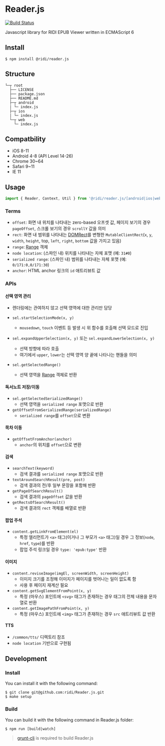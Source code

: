 # Reader.js
[![Build Status](https://travis-ci.org/ridi/Reader.js.svg?branch=master)](https://travis-ci.org/ridi/Reader.js)

Javascript library for RIDI EPUB Viewer written in ECMAScript 6

## Install
```
$ npm install @ridi/reader.js
```

## Structure
```
└─┬ root
  ├── LICENSE
  ├── package.json
  ├── README.md
  ├─┬ android
  | └─ index.js
  ├─┬ ios
  | └─ index.js
  └─┬ web
    └─ index.js
```

## Compatbility
- iOS 8-11
- Android 4-8 (API Level 14-26)
- Chrome 30~64
- Safari 9~11
- IE 11

## Usage

```js
import { Reader, Context, Util } from '@ridi/reader.js/[android|ios|web]';
```

### Terms

- `offset`: 화면 내 위치를 나타내는 zero-based 오프셋 값, 페이지 보기의 경우 `pageOffset`, 스크롤 보기의 경우 `scrollY` 값을 의미
- `rect`: 화면 내 범위를 나타내는 [DOMRect](https://developer.mozilla.org/en-US/docs/Web/API/DOMRect)를 변형한 `MutableClientRect`(`x`, `y`, `width`, `height`, top, `left`, `right`, `bottom` 값을 가지고 있음)
- `range`: [Range](https://developer.mozilla.org/ko/docs/Web/API/Range) 객체
- `node location`: (스파인 내) 위치를 나타내는 자체 포맷 (예: `31#0`)
- `serialized range`: (스파인 내) 범위를 나타내는 자체 포맷 (예: `0/171:0,0/171:30`)
- `anchor`: HTML anchor 링크의 `id` 애트리뷰트 값

### APIs

#### 선택 영역 관리

- 렌더링에는 관여하지 않고 선택 영역에 대한 관리만 담당

- `sel.startSelectionMode(x, y)`
    - `mousedown`, `touch` 이벤트 등 발생 시 위 함수를 호출해 선택 모드로 진입
- `sel.expandUpperSelection(x, y)` 또는 `sel.expandLowerSelection(x, y)`
	- 선택 방향에 따라 호출
	- 여기에서 `upper`, `lower`는 선택 영역 양 끝에 나타나는 핸들을 의미
- `sel.getSelectedRange()`
	- 선택 영역을 [Range](https://developer.mozilla.org/ko/docs/Web/API/Range) 객체로 반환

#### 독서노트 저장/이동

- `sel.getSelectedSerializedRange()`
	- 선택 영역을 `serialized range` 포맷으로 반환
- `getOffsetFromSerializedRange(serializedRange)`
	- `serialized range`를 `offset`으로 변환

#### 목차 이동

- `getOffsetFromAnchor(anchor)`
	- `anchor`의 위치를 `offset`으로 변환

#### 검색

- `searchText(keyword)`
	- 검색 결과를 `serialized range` 포맷으로 반환
- `textAroundSearchResult(pre, post)`
	- 검색 결과의 전/후 일부 문장을 포함해 반환
- `getPageOfSearchResult()`
	- 검색 결과의 `pageOffset` 값을 반환
- `getRectsOfSearchResult()`
	- 검색 결과의 `rect` 객체를 배열로 반환

#### 팝업 주석

- `content.getLinkFromElement(el)`
	- 특정 엘리먼트가 `<a>` 태그(이거나 그 부모가 `<a>` 태그)일 경우 그 정보(`node`, `href`, `type`)를 반환
	- 팝업 주석 링크일 경우 `type: 'epub:type'` 반환

#### 이미지

- `content.reviseImage(imgEl, screenWidth, screenHeight)`
    - 이미지 크기를 조정해 이미지가 페이지를 벗어나는 일이 없도록 함
    - 사용 후 페이지 재계산 필요
- `content.getSvgElementFromPoint(x, y)`
	- 특정 (마우스) 포인트에 `<svg>` 태그가 존재하는 경우 태그의 전체 내용을 문자열로 반환
- `content.getImagePathFromPoint(x, y)`
	- 특정 (마우스) 포인트에 `<img>` 태그가 존재하는 경우 `src` 애트리뷰트 값 반환

#### TTS

- `/common/tts/` 디렉토리 참조
- `node location` 기반으로 구현됨


## Development

### Install
You can install it with the following command:
```
$ git clone git@github.com:ridi/Reader.js.git
$ make setup
```

### Build
You can build it with the following command in Reader.js folder:
```
$ npm run [build|watch]
```
> [grunt-cli](https://github.com/gruntjs/grunt-cli) is required to build Reader.js
